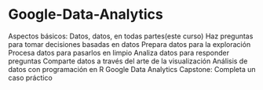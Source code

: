 # Google-Data-Analytics
Aspectos básicos: Datos, datos, en todas partes(este curso)
Haz preguntas para tomar decisiones basadas en datos
Prepara datos para la exploración
Procesa datos para pasarlos en limpio
Analiza datos para responder preguntas
Comparte datos a través del arte de la visualización
Análisis de datos con programación en R
Google Data Analytics Capstone: Completa un caso práctico
